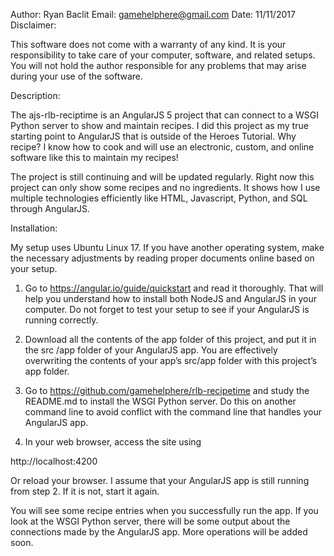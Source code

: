 Author: Ryan Baclit
Email: gamehelphere@gmail.com
Date: 11/11/2017
Disclaimer:

This software does not come with a warranty of any kind. It is your responsibility to take care of your computer, software, and related setups. You will not hold the author responsible for any problems that may arise during your use of the software.

Description:

The ajs-rlb-reciptime is an AngularJS 5 project that can connect to a WSGI Python server to show and maintain recipes. I did this project as my true starting point to AngularJS that is outside of the Heroes Tutorial. Why recipe? I know how to cook and will use an electronic, custom, and online software like this to maintain my recipes!

The project is still continuing and will be updated regularly. Right now this project can only show some recipes and no ingredients. It shows how I use multiple technologies efficiently like HTML, Javascript, Python, and SQL through AngularJS.

Installation:

My setup uses Ubuntu Linux 17. If you have another operating system, make the necessary adjustments by reading proper documents online based on your setup.

1. Go to https://angular.io/guide/quickstart and read it thoroughly. That will help you understand how to install both NodeJS and AngularJS in your computer. Do not forget to test your setup to see if your AngularJS is running correctly.

2. Download all the contents of the app folder of this project, and put it in the src /app folder of your AngularJS app. You are effectively overwriting the contents of your app’s src/app folder with this project’s app folder.

3. Go to https://github.com/gamehelphere/rlb-recipetime and study the README.md to install the WSGI Python server. Do this on another command line to avoid conflict with the command line that handles your AngularJS app.

3. In your web browser, access the site using

http://localhost:4200

Or reload your browser. I assume that your AngularJS app is still running from step 2. If it is not, start it again.

You will see some recipe entries when you successfully run the app. If you look at the WSGI Python server, there will be some output about the connections made by the AngularJS app. More operations will be added soon.
